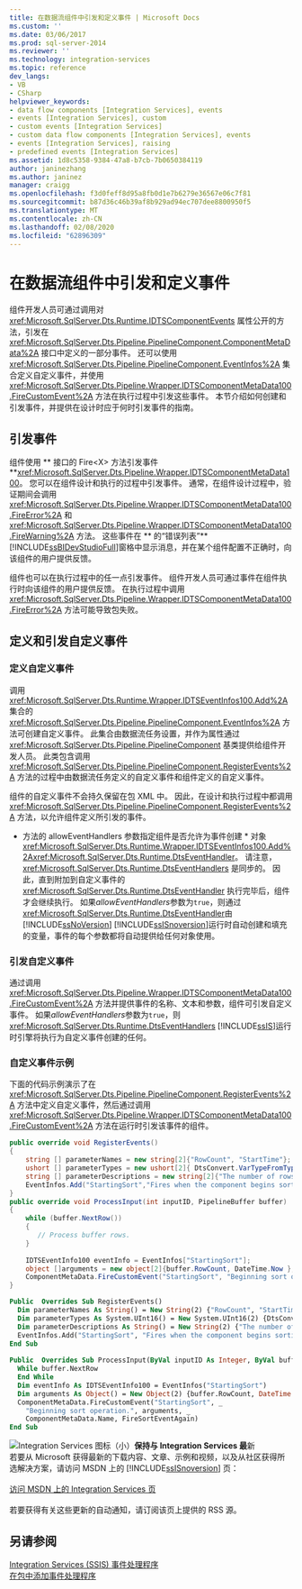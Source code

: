 ```yaml
---
title: 在数据流组件中引发和定义事件 | Microsoft Docs
ms.custom: ''
ms.date: 03/06/2017
ms.prod: sql-server-2014
ms.reviewer: ''
ms.technology: integration-services
ms.topic: reference
dev_langs:
- VB
- CSharp
helpviewer_keywords:
- data flow components [Integration Services], events
- events [Integration Services], custom
- custom events [Integration Services]
- custom data flow components [Integration Services], events
- events [Integration Services], raising
- predefined events [Integration Services]
ms.assetid: 1d8c5358-9384-47a8-b7cb-7b0650384119
author: janinezhang
ms.author: janinez
manager: craigg
ms.openlocfilehash: f3d0feff8d95a8fb0d1e7b6279e36567e06c7f81
ms.sourcegitcommit: b87d36c46b39af8b929ad94ec707dee8800950f5
ms.translationtype: MT
ms.contentlocale: zh-CN
ms.lasthandoff: 02/08/2020
ms.locfileid: "62896309"
---
```

# <a name="raising-and-defining-events-in-a-data-flow-component"></a>在数据流组件中引发和定义事件
  组件开发人员可通过调用对 <xref:Microsoft.SqlServer.Dts.Runtime.IDTSComponentEvents> 属性公开的方法，引发在 <xref:Microsoft.SqlServer.Dts.Pipeline.PipelineComponent.ComponentMetaData%2A> 接口中定义的一部分事件。 还可以使用 <xref:Microsoft.SqlServer.Dts.Pipeline.PipelineComponent.EventInfos%2A> 集合定义自定义事件，并使用 <xref:Microsoft.SqlServer.Dts.Pipeline.Wrapper.IDTSComponentMetaData100.FireCustomEvent%2A> 方法在执行过程中引发这些事件。 本节介绍如何创建和引发事件，并提供在设计时应于何时引发事件的指南。  
  
## <a name="raising-events"></a>引发事件  
 组件使用 ** 接口的 Fire\<X> 方法引发事件**<xref:Microsoft.SqlServer.Dts.Pipeline.Wrapper.IDTSComponentMetaData100>。 您可以在组件设计和执行的过程中引发事件。 通常，在组件设计过程中，验证期间会调用 <xref:Microsoft.SqlServer.Dts.Pipeline.Wrapper.IDTSComponentMetaData100.FireError%2A> 和 <xref:Microsoft.SqlServer.Dts.Pipeline.Wrapper.IDTSComponentMetaData100.FireWarning%2A> 方法。 这些事件在 ** 的“错误列表”**[!INCLUDE[ssBIDevStudioFull](../../../includes/ssbidevstudiofull-md.md)]窗格中显示消息，并在某个组件配置不正确时，向该组件的用户提供反馈。  
  
 组件也可以在执行过程中的任一点引发事件。 组件开发人员可通过事件在组件执行时向该组件的用户提供反馈。 在执行过程中调用 <xref:Microsoft.SqlServer.Dts.Pipeline.Wrapper.IDTSComponentMetaData100.FireError%2A> 方法可能导致包失败。  
  
## <a name="defining-and-raising-custom-events"></a>定义和引发自定义事件  
  
### <a name="defining-a-custom-event"></a>定义自定义事件  
 调用 <xref:Microsoft.SqlServer.Dts.Runtime.Wrapper.IDTSEventInfos100.Add%2A> 集合的 <xref:Microsoft.SqlServer.Dts.Pipeline.PipelineComponent.EventInfos%2A> 方法可创建自定义事件。 此集合由数据流任务设置，并作为属性通过 <xref:Microsoft.SqlServer.Dts.Pipeline.PipelineComponent> 基类提供给组件开发人员。 此类包含调用 <xref:Microsoft.SqlServer.Dts.Pipeline.PipelineComponent.RegisterEvents%2A> 方法的过程中由数据流任务定义的自定义事件和组件定义的自定义事件。  
  
 组件的自定义事件不会持久保留在包 XML 中。 因此，在设计和执行过程中都调用 <xref:Microsoft.SqlServer.Dts.Pipeline.PipelineComponent.RegisterEvents%2A> 方法，以允许组件定义所引发的事件。  
  
 
  * 方法的 allowEventHandlers 参数指定组件是否允许为事件创建 * 对象<xref:Microsoft.SqlServer.Dts.Runtime.Wrapper.IDTSEventInfos100.Add%2A><xref:Microsoft.SqlServer.Dts.Runtime.DtsEventHandler>。 请注意，<xref:Microsoft.SqlServer.Dts.Runtime.DtsEventHandlers> 是同步的。 因此，直到附加到自定义事件的 <xref:Microsoft.SqlServer.Dts.Runtime.DtsEventHandler> 执行完毕后，组件才会继续执行。 如果*allowEventHandlers*参数为`true`，则通过<xref:Microsoft.SqlServer.Dts.Runtime.DtsEventHandler>由[!INCLUDE[ssNoVersion](../../../includes/ssnoversion-md.md)] [!INCLUDE[ssISnoversion](../../../includes/ssisnoversion-md.md)]运行时自动创建和填充的变量，事件的每个参数都将自动提供给任何对象使用。  
  
### <a name="raising-a-custom-event"></a>引发自定义事件  
 通过调用 <xref:Microsoft.SqlServer.Dts.Pipeline.Wrapper.IDTSComponentMetaData100.FireCustomEvent%2A> 方法并提供事件的名称、文本和参数，组件可引发自定义事件。 如果*allowEventHandlers*参数为`true`，则<xref:Microsoft.SqlServer.Dts.Runtime.DtsEventHandlers> [!INCLUDE[ssIS](../../../includes/ssis-md.md)]运行时引擎将执行为自定义事件创建的任何。  
  
### <a name="custom-event-sample"></a>自定义事件示例  
 下面的代码示例演示了在 <xref:Microsoft.SqlServer.Dts.Pipeline.PipelineComponent.RegisterEvents%2A> 方法中定义自定义事件，然后通过调用 <xref:Microsoft.SqlServer.Dts.Pipeline.Wrapper.IDTSComponentMetaData100.FireCustomEvent%2A> 方法在运行时引发该事件的组件。  
  
```csharp  
public override void RegisterEvents()  
{  
    string [] parameterNames = new string[2]{"RowCount", "StartTime"};  
    ushort [] parameterTypes = new ushort[2]{ DtsConvert.VarTypeFromTypeCode(TypeCode.Int32), DtsConvert.VarTypeFromTypeCode(TypeCode.DateTime)};  
    string [] parameterDescriptions = new string[2]{"The number of rows to sort.", "The start time of the Sort operation."};  
    EventInfos.Add("StartingSort","Fires when the component begins sorting the rows.",false,ref parameterNames, ref parameterTypes, ref parameterDescriptions);  
}  
public override void ProcessInput(int inputID, PipelineBuffer buffer)  
{  
    while (buffer.NextRow())  
    {  
       // Process buffer rows.  
    }  
  
    IDTSEventInfo100 eventInfo = EventInfos["StartingSort"];  
    object []arguments = new object[2]{buffer.RowCount, DateTime.Now };  
    ComponentMetaData.FireCustomEvent("StartingSort", "Beginning sort operation.", ref arguments, ComponentMetaData.Name, ref FireSortEventAgain);  
}  
```  
  
```vb  
Public  Overrides Sub RegisterEvents()   
  Dim parameterNames As String() = New String(2) {"RowCount", "StartTime"}   
  Dim parameterTypes As System.UInt16() = New System.UInt16(2) {DtsConvert.VarTypeFromTypeCode(TypeCode.Int32), DtsConvert.VarTypeFromTypeCode(TypeCode.DateTime)}   
  Dim parameterDescriptions As String() = New String(2) {"The number of rows to sort.", "The start time of the Sort operation."}   
  EventInfos.Add("StartingSort", "Fires when the component begins sorting the rows.", False, parameterNames, parameterTypes, parameterDescriptions)   
End Sub   
  
Public  Overrides Sub ProcessInput(ByVal inputID As Integer, ByVal buffer As PipelineBuffer)   
  While buffer.NextRow   
  End While   
  Dim eventInfo As IDTSEventInfo100 = EventInfos("StartingSort")   
  Dim arguments As Object() = New Object(2) {buffer.RowCount, DateTime.Now}   
  ComponentMetaData.FireCustomEvent("StartingSort", _  
    "Beginning sort operation.", arguments, _  
    ComponentMetaData.Name, FireSortEventAgain)   
End Sub  
```  
  
![Integration Services 图标（小）](../../media/dts-16.gif "集成服务图标（小）")**保持与 Integration Services 最**新  <br /> 若要从 Microsoft 获得最新的下载内容、文章、示例和视频，以及从社区获得所选解决方案，请访问 MSDN 上的 [!INCLUDE[ssISnoversion](../../../includes/ssisnoversion-md.md)] 页：<br /><br /> [访问 MSDN 上的 Integration Services 页](https://go.microsoft.com/fwlink/?LinkId=136655)<br /><br /> 若要获得有关这些更新的自动通知，请订阅该页上提供的 RSS 源。  
  
## <a name="see-also"></a>另请参阅  
 [Integration Services (SSIS) 事件处理程序](../../integration-services-ssis-event-handlers.md)   
 [在包中添加事件处理程序](../../add-an-event-handler-to-a-package.md)  
  
  
